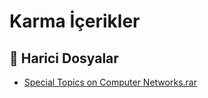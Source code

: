 # Karma İçerikler


<!--Index-->

## 📂 Harici Dosyalar

- [Special Topics on Computer Networks.rar](./Special%20Topics%20on%20Computer%20Networks.rar)


<!--Index-->

